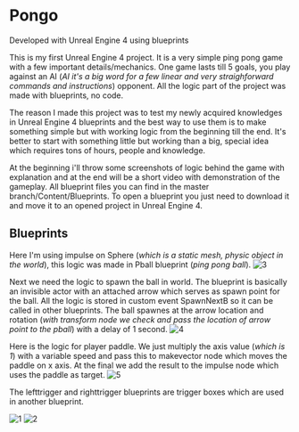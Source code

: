 # Pongo

Developed with Unreal Engine 4 using blueprints

This is my first Unreal Engine 4 project. It is a very simple ping pong game with a few important details/mechanics. One game lasts till 5 goals, you play against an AI (*AI it's a big word for a few linear and very straighforward commands and instructions*) opponent. All the logic part of the project was made with blueprints, no code. 

The reason I made this project was to test my newly acquired knowledges in Unreal Engine 4 blueprints and the best way to use them is to make something simple but with working logic from the beginning till the end. It's better to start with something little but working than a big, special idea which requires tons of hours, people and knowledge.

At the beginning i'll throw some screenshots of logic behind the game with explanation and at the end will be a short video with demonstration of the gameplay. All blueprint files you can find in the master branch/Content/Blueprints. To open a blueprint you just need to download it and move it to an opened project in Unreal Engine 4.

## Blueprints

Here I'm using impulse on Sphere (*which is a static mesh, physic object in the world*), this logic was made in Pball blueprint (*ping pong ball*).
![3](https://user-images.githubusercontent.com/90534698/133913442-bf65763f-c632-48c2-8432-ebecf55a8e41.png)

Next we need the logic to spawn the ball in world. The blueprint is basically an invisible actor with an attached arrow which serves as spawn point for the ball. All the logic is stored in custom event SpawnNextB so it can be called in other blueprints. The ball spawnes at the arrow location and rotation (*with transform node we check and pass the location of arrow point to the pball*)  with a delay of 1 second.
![4](https://user-images.githubusercontent.com/90534698/133913499-bb08fe9d-bb4b-4ed2-a182-450f8163eb5f.png)

Here is the logic for player paddle. We just multiply the axis value (*which is 1*) with a variable speed and pass this to makevector node which moves the paddle on x axis. At the final we add the result to the impulse node which uses the paddle as target.
![5](https://user-images.githubusercontent.com/90534698/133913907-603e127a-939e-462f-9800-d05e45160725.png)

The lefttrigger and righttrigger blueprints are trigger boxes which are used in another blueprint.

![1](https://user-images.githubusercontent.com/90534698/133913386-746ab805-06e6-4d9f-837e-a7cb66b748cc.png)
![2](https://user-images.githubusercontent.com/90534698/133913387-b8236632-de2b-40fc-bf35-d398ac8666a9.png)
